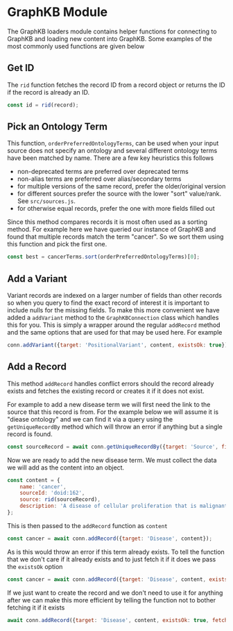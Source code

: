 # GraphKB Module

The GraphKB loaders module contains helper functions for connecting to GraphKB and loading new
content into GraphKB. Some examples of the most commonly used functions are given below

## Get ID

The `rid` function fetches the record ID from a record object or returns the ID if the record is already an ID.

```js
const id = rid(record);
```

## Pick an Ontology Term

This function, `orderPreferredOntologyTerms`, can be used when your input source does not specify an ontology and several different ontology terms have been matched by name. There are a few key heuristics this follows

- non-deprecated terms are preferred over deprecated terms
- non-alias terms are preferred over alias/secondary terms
- for multiple versions of the same record, prefer the older/original version
- for different sources prefer the source with the lower "sort" value/rank. See `src/sources.js`.
- for otherwise equal records, prefer the one with more fields filled out

Since this method compares records it is most often used as a sorting method. For example here we have queried our instance of GraphKB and found that multiple records match the term "cancer". So we sort them using this function and pick the first one.

```js
const best = cancerTerms.sort(orderPreferredOntologyTerms)[0];
```

## Add a Variant

Variant records are indexed on a larger number of fields than other records so when you query to find the exact record of interest it is important to include nulls for the missing fields. To make this more convenient we have added a `addVariant` method to the `GraphKBConnection` class which handles this for you. This is simply a wrapper around the regular `addRecord` method and the same options that are used for that may be used here. For example

```js
conn.addVariant({target: 'PositionalVariant', content, existsOk: true});
```

## Add a Record

This method `addRecord` handles conflict errors should the record already exists and fetches the existing record or creates it if it does not exist.

For example to add a new disease term we will first need the link to the source that this record is from. For the example below we will assume it is "diease ontology" and we can find it via a query using the `getUniqueRecordBy` method which will throw an error if anything but a single record is found.

```js
const sourceRecord = await conn.getUniqueRecordBy({target: 'Source', filters: {name: 'disease ontology'}});
```

Now we are ready to add the new disease term. We must collect the data we will add as the content into an object.

```js
const content = {
    name: 'cancer',
    sourceId: 'doid:162',
    source: rid(sourceRecord),
    description: 'A disease of cellular proliferation that is malignant and primary, characterized by uncontrolled cellular proliferation, local cell invasion and metastasis.'
};
```

This is then passed to the `addRecord` function as `content`

```js
const cancer = await conn.addRecord({target: 'Disease', content});
```

As is this would throw an error if this term already exists. To tell the function that we don't care if it already exists and to just fetch it if it does we pass the `existsOk` option

```js
const cancer = await conn.addRecord({target: 'Disease', content, existsOk: true});
```

If we just want to create the record and we don't need to use it for anything after we can make this more efficient by telling the function not to bother fetching it if it exists

```js
await conn.addRecord({target: 'Disease', content, existsOk: true, fetchExisting: false});
```
